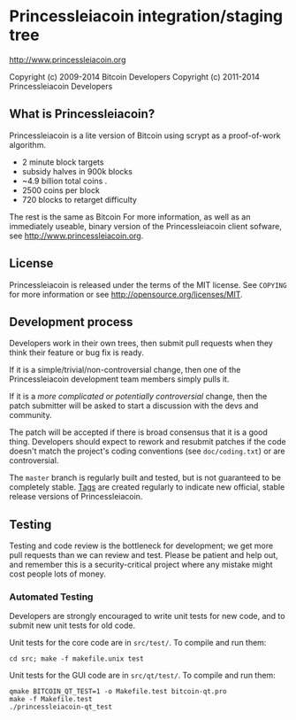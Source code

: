Princessleiacoin integration/staging tree
================================

http://www.princessleiacoin.org

Copyright (c) 2009-2014 Bitcoin Developers
Copyright (c) 2011-2014 Princessleiacoin Developers

What is Princessleiacoin?
----------------

Princessleiacoin is a lite version of Bitcoin using scrypt as a proof-of-work algorithm.
 - 2 minute block targets
 - subsidy halves in 900k blocks
 - ~4.9 billion total coins
.
 - 2500 coins per block
 - 720 blocks to retarget difficulty

The rest is the same as Bitcoin
For more information, as well as an immediately useable, binary version of
the Princessleiacoin client sofware, see http://www.princessleiacoin.org.

License
-------

Princessleiacoin is released under the terms of the MIT license. See `COPYING` for more
information or see http://opensource.org/licenses/MIT.

Development process
-------------------

Developers work in their own trees, then submit pull requests when they think
their feature or bug fix is ready.

If it is a simple/trivial/non-controversial change, then one of the Princessleiacoin
development team members simply pulls it.

If it is a *more complicated or potentially controversial* change, then the patch
submitter will be asked to start a discussion with the devs and community.

The patch will be accepted if there is broad consensus that it is a good thing.
Developers should expect to rework and resubmit patches if the code doesn't
match the project's coding conventions (see `doc/coding.txt`) or are
controversial.

The `master` branch is regularly built and tested, but is not guaranteed to be
completely stable. [Tags](https://github.com/princessleiacoin-project/princessleiacoin/tags) are created
regularly to indicate new official, stable release versions of Princessleiacoin.

Testing
-------

Testing and code review is the bottleneck for development; we get more pull
requests than we can review and test. Please be patient and help out, and
remember this is a security-critical project where any mistake might cost people
lots of money.

### Automated Testing

Developers are strongly encouraged to write unit tests for new code, and to
submit new unit tests for old code.

Unit tests for the core code are in `src/test/`. To compile and run them:

    cd src; make -f makefile.unix test

Unit tests for the GUI code are in `src/qt/test/`. To compile and run them:

    qmake BITCOIN_QT_TEST=1 -o Makefile.test bitcoin-qt.pro
    make -f Makefile.test
    ./princessleiacoin-qt_test

